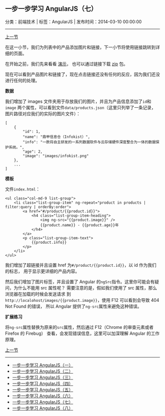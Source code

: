 ## 一步一步学习 AngularJS（七）

分类：前端技术 | 标签：AngularJS | 发布时间：2014-03-10 00:00:00

___

[上一节](/2014/02/23/angular_scutech_step5)

在这一小节，我们为列表中的产品添加图片和链接，下一小节将使用链接跳转到详细的页面。

在开始之前，我们先来看看 [演示](/demos/angular-scutech/step6)，
也可以通过链接下载 [zip](/demos/angular-scutech/step6.zip) 包。

现在可以看到产品图片和链接了，现在点击链接还没有任何的反应，因为我们还没进行任何的处理。

**数据**

我们增加了 images 文件夹用于存放我们的图片，并且为产品信息添加了```id```和```image```
两个属性，可以看到文件```data/products.json```（这里只列举了一条记录，
图片路径对应我们的实际的图片文件）：

```
[
    {
        "id": 1,
        "name": "鼎甲信息仓（Infokist）",
        "info": "一款将自主研发的一系列数据软件与云存储硬件深度整合为一体的数据保护系统。",
        "age": 2,
        "image": "images/infokist.png"
    },
    ...
]
```

**模板**

文件```index.html```：

```
<ul class="col-md-9 list-group">
    <li class="list-group-item" ng-repeat="product in products | filter:query | orderBy:order">
        <a href="#/product/{{product.id}}">
            <h4 class="list-group-item-heading">
                <img ng-src="{{product.image}}" />
                {{product.name}} - {{product.age}}年
            </h4>
        </a>
        <p class="list-group-item-text">
            {{product.info}}
        </p>
    </li>
</ul>
```

我们增加了超链接并且设置 href 为```#/product/{{product.id}}```，以 id 作为我们的标志，
用于显示更详细的产品内容。

然后我们增加了图片标签，并且设置了 Angular 的```ngSrc```指令。这里你可能会有疑问，为什么不能用 src 属性呢？
需要注意的是，假如我们使用了 src 属性，那么浏览器在加载的时候会发送请求
到```http://localohost/images/{{product.image}}```，使用 F12 可以看到会导致 404 Not Found 的错误，
所以 Angular 提供了```ng-src```属性来避免这种错误。

**扩展练习**

将```ng-src```属性替换为原来的```src```属性，然后通过 F12（Chrome 的审查元素或者 Firefox 的 Firebug）
查看，会发现错误信息，这里可以加深理解 Angular 的工作原理。

[上一节](/2014/02/23/angular_scutech_step5)

---

* [一步一步学习 AngularJS（一）](/2014/02/18/angular_scutech_step0)
* [一步一步学习 AngularJS（二）](/2014/02/19/angular_scutech_step1)
* [一步一步学习 AngularJS（三）](/2014/02/20/angular_scutech_step2)
* [一步一步学习 AngularJS（四）](/2014/02/21/angular_scutech_step3)
* [一步一步学习 AngularJS（五）](/2014/02/22/angular_scutech_step4)
* [一步一步学习 AngularJS（六）](/2014/02/23/angular_scutech_step5)
* [一步一步学习 AngularJS（七）](/2014/03/10/angular_scutech_step6)
* [一步一步学习 AngularJS（八）](/2014/04/22/angular_scutech_step7)